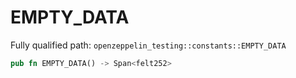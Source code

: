 # EMPTY_DATA

Fully qualified path: `openzeppelin_testing::constants::EMPTY_DATA`

```rust
pub fn EMPTY_DATA() -> Span<felt252>
```

